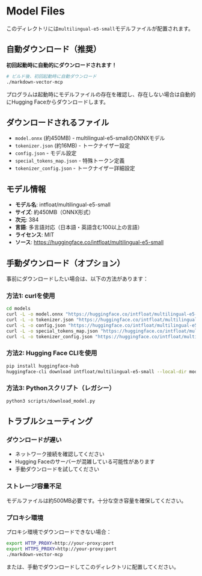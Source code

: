 # Model Files

このディレクトリには`multilingual-e5-small`モデルファイルが配置されます。

## 自動ダウンロード（推奨）

**初回起動時に自動的にダウンロードされます！**

```bash
# ビルド後、初回起動時に自動ダウンロード
./markdown-vector-mcp
```

プログラムは起動時にモデルファイルの存在を確認し、存在しない場合は自動的にHugging Faceからダウンロードします。

## ダウンロードされるファイル

- `model.onnx` (約450MB) - multilingual-e5-smallのONNXモデル
- `tokenizer.json` (約16MB) - トークナイザー設定
- `config.json` - モデル設定
- `special_tokens_map.json` - 特殊トークン定義
- `tokenizer_config.json` - トークナイザー詳細設定

## モデル情報

- **モデル名**: intfloat/multilingual-e5-small
- **サイズ**: 約450MB（ONNX形式）
- **次元**: 384
- **言語**: 多言語対応（日本語・英語含む100以上の言語）
- **ライセンス**: MIT
- **ソース**: https://huggingface.co/intfloat/multilingual-e5-small

## 手動ダウンロード（オプション）

事前にダウンロードしたい場合は、以下の方法があります：

### 方法1: curlを使用

```bash
cd models
curl -L -o model.onnx "https://huggingface.co/intfloat/multilingual-e5-small/resolve/main/onnx/model.onnx"
curl -L -o tokenizer.json "https://huggingface.co/intfloat/multilingual-e5-small/resolve/main/tokenizer.json"
curl -L -o config.json "https://huggingface.co/intfloat/multilingual-e5-small/resolve/main/config.json"
curl -L -o special_tokens_map.json "https://huggingface.co/intfloat/multilingual-e5-small/resolve/main/special_tokens_map.json"
curl -L -o tokenizer_config.json "https://huggingface.co/intfloat/multilingual-e5-small/resolve/main/tokenizer_config.json"
```

### 方法2: Hugging Face CLIを使用

```bash
pip install huggingface-hub
huggingface-cli download intfloat/multilingual-e5-small --local-dir models/
```

### 方法3: Pythonスクリプト（レガシー）

```bash
python3 scripts/download_model.py
```

## トラブルシューティング

### ダウンロードが遅い

- ネットワーク接続を確認してください
- Hugging Faceのサーバーが混雑している可能性があります
- 手動ダウンロードを試してください

### ストレージ容量不足

モデルファイルは約500MB必要です。十分な空き容量を確保してください。

### プロキシ環境

プロキシ環境でダウンロードできない場合：

```bash
export HTTP_PROXY=http://your-proxy:port
export HTTPS_PROXY=http://your-proxy:port
./markdown-vector-mcp
```

または、手動でダウンロードしてこのディレクトリに配置してください。

